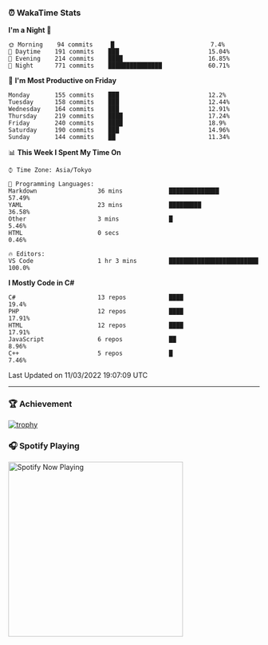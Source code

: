 ### ⏰ WakaTime Stats


<!--START_SECTION:waka-->
**I'm a Night 🦉** 

```text
🌞 Morning    94 commits     █                           7.4% 
🌆 Daytime    191 commits    ███                         15.04% 
🌃 Evening    214 commits    ████                        16.85% 
🌙 Night      771 commits    ███████████████             60.71%

```
📅 **I'm Most Productive on Friday** 

```text
Monday       155 commits    ███                         12.2% 
Tuesday      158 commits    ███                         12.44% 
Wednesday    164 commits    ███                         12.91% 
Thursday     219 commits    ████                        17.24% 
Friday       240 commits    ████                        18.9% 
Saturday     190 commits    ███                         14.96% 
Sunday       144 commits    ██                          11.34%

```


📊 **This Week I Spent My Time On** 

```text
⌚︎ Time Zone: Asia/Tokyo

💬 Programming Languages: 
Markdown                 36 mins             ██████████████              57.49% 
YAML                     23 mins             █████████                   36.58% 
Other                    3 mins              █                           5.46% 
HTML                     0 secs                                          0.46%

🔥 Editors: 
VS Code                  1 hr 3 mins         █████████████████████████   100.0%

```

**I Mostly Code in C#** 

```text
C#                       13 repos            ████                        19.4% 
PHP                      12 repos            ████                        17.91% 
HTML                     12 repos            ████                        17.91% 
JavaScript               6 repos             ██                          8.96% 
C++                      5 repos             █                           7.46%

```



 Last Updated on 11/03/2022 19:07:09 UTC
<!--END_SECTION:waka-->

---

### 🏆 Achievement

[![trophy](https://github-profile-trophy.vercel.app/?username=Slime-hatena&theme=flat&no-bg=true&no-frame=true&column=8)](https://github.com/ryo-ma/github-profile-trophy)

### 🎧 Spotify Playing

[<img src="https://spotify-now-playing-slime-hatena.vercel.app/api/spotify-playing" alt="Spotify Now Playing" width="350" />](https://open.spotify.com/user/slime_hatena)

<!--
**Slime-hatena/Slime-hatena** is a ✨ _special_ ✨ repository because its `README.md` (this file) appears on your GitHub profile.

Here are some ideas to get you started:

- 🔭 I’m currently working on ...
- 🌱 I’m currently learning ...
- 👯 I’m looking to collaborate on ...
- 🤔 I’m looking for help with ...
- 💬 Ask me about ...
- 📫 How to reach me: ...
- 😄 Pronouns: ...
- ⚡ Fun fact: ...
-->

